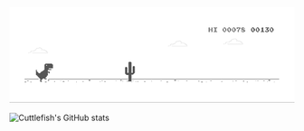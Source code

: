 
![](./dino.gif)

![Cuttlefish's GitHub stats](https://github-readme-stats.vercel.app/api?username=weimin96&show_icons=true&count_private=true&theme=vue)  
